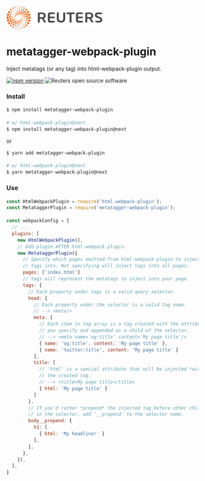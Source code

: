![](badge.svg)

# metatagger-webpack-plugin

Inject metatags (or any tag) into html-webpack-plugin output.

[![npm version](https://badge.fury.io/js/metatagger-webpack-plugin.svg)](https://badge.fury.io/js/metatagger-webpack-plugin) ![Reuters open source software](https://badgen.net/badge/Reuters/open%20source/?color=ff8000)

### Install

```bash
$ npm install metatagger-webpack-plugin

# w/ html-webpack-plugin@next
$ npm install metatagger-webpack-plugin@next
```

or

```bash
$ yarn add metatagger-webpack-plugin

# w/ html-webpack-plugin@next
$ yarn metatagger-webpack-plugin@next
```

### Use

```javascript
const HtmlWebpackPlugin = require('html-webpack-plugin');
const MetataggerPlugin = require('metatagger-webpack-plugin');

const webpackConfig = {
  // ...
  plugins: [
    new HtmlWebpackPlugin(),
    // Add plugin AFTER html-webpack-plugin.
    new MetataggerPlugin({
      // Specify which pages emitted from html-webpack-plugin to inject
      // tags into. Not specifying will inject tags into all pages.
      pages: ['index.html']
      // tags will represent the metatags to inject into your page.
      tags: {
        // Each property under tags is a valid query selector.
        head: {
          // Each property under the selector is a valid tag name.
          // --> <meta/>
          meta: [
            // Each item in tag array is a tag created with the attributes
            // you specify and appended as a child of the selector.
            // --> <meta name='og:title' content='My page title'/>
            { name: 'og:title', content: 'My page title' },
            { name: 'twitter:title', content: 'My page title' }
          ],
          title: [
            // 'html' is a special attribute that will be injected *within*
            // the created tag.
            // --> <title>My page title</title>
            { html: 'My page title' }
          ]
        },
        // If you'd rather *prepend* the injected tag before other children
        // in the selector, add '__prepend' to the selector name.
        body__prepend: {
          h1: [
            { html: 'My headline!' }
          ],
        },
      },
    }),
  ],
}

```

